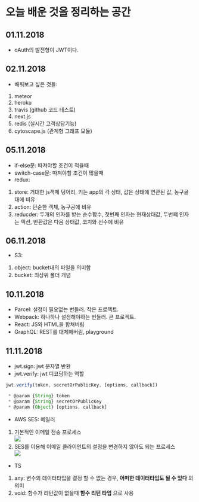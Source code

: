 오늘 배운 것을 정리하는 공간
====

## 01.11.2018
* oAuth의 발전형이 JWT이다.

## 02.11.2018
* 배워보고 싶은 것들: 
1. meteor
2. heroku
3. travis (github 코드 테스트)
4. next.js
5. redis (실시간 고객상담기능)
6. cytoscape.js (관계형 그래프 모듈)

## 05.11.2018
* if-else문: 따져야할 조건이 적을때
* switch-case문: 따져야할 조건이 많을때
* redux:
1. store: 거대한 js객체 덩어리, 키는 app의 각 상태, 값은 상태에 연관된 값, 농구골대에 비유
2. action: 단순한 객체, 농구공에 비유
3. reducder: 두개의 인자를 받는 순수함수, 첫번째 인자는 현재상태값, 두번쨰 인자는 액션, 반환값은 다음 상태값, 코치와 선수에 비유

## 06.11.2018
* S3: 
1. object: bucket내의 파일을 의미함
2. bucket: 최상위 폴더 개념

## 10.11.2018
* Parcel: 설정이 필요없는 번들러. 작은 프로젝트.
* Webpack: 하나하나 설정해야하는 번들러. 큰 프로젝트.
* React: JS와 HTML을 합쳐버림
* GraphQL: REST를 대체해버림, playground

## 11.11.2018
* jwt.sign: jwt 문자열 반환
* jwt.verify: jwt 디코딩하는 역할
```javascript
jwt.verify(token, secretOrPublicKey, [options, callback])

 * @param {String} token
 * @param {String} secretOrPublicKey
 * @param {Object} [options, callback]
  ```

* AWS SES: 메일러
 1. 기본적인 이메일 전송 프로세스  
 ![](https://docs.aws.amazon.com/ko_kr/ses/latest/DeveloperGuide/images/email_sending_process-diagram.png)  
 2. SES를 이용해 이메일 클라이언트의 설정을 변경하지 않아도 되는 프로세스  
 ![](https://docs.aws.amazon.com/ko_kr/ses/latest/DeveloperGuide/images/where_ses_fits_in-diagram.png)

* TS
 1. any: 변수의 데이터타입을 결정 할 수 없는 경우, __어떠한 데이터타입도 될 수 있다__ 의 의미
 2. void: 함수가 리턴값이 없을때 __함수 리턴 타입__ 으로 사용
 
